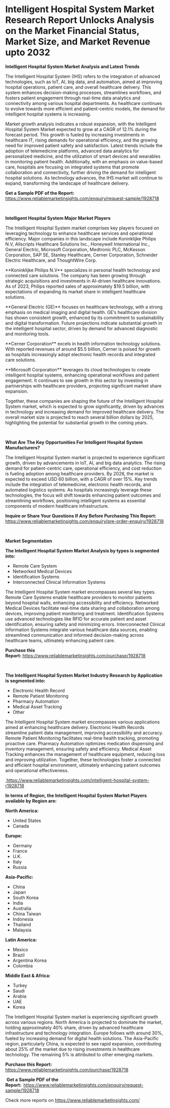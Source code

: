 <p><h1>Intelligent Hospital System Market Research Report Unlocks Analysis on the Market Financial Status, Market Size, and Market Revenue upto 2032</h1></p><p><strong>Intelligent Hospital System Market Analysis and Latest Trends</strong></p>
<p><p>The Intelligent Hospital System (IHS) refers to the integration of advanced technologies, such as IoT, AI, big data, and automation, aimed at improving hospital operations, patient care, and overall healthcare delivery. This system enhances decision-making processes, streamlines workflows, and fosters patient engagement through real-time data analytics and connectivity among various hospital departments. As healthcare continues to evolve towards more efficient and patient-centric models, the demand for intelligent hospital systems is increasing.</p><p>Market growth analysis indicates a robust expansion, with the Intelligent Hospital System Market expected to grow at a CAGR of 12.1% during the forecast period. This growth is fueled by increasing investments in healthcare IT, rising demands for operational efficiency, and the growing need for improved patient safety and satisfaction. Latest trends include the adoption of telemedicine platforms, advanced data analytics for personalized medicine, and the utilization of smart devices and wearables in monitoring patient health. Additionally, with an emphasis on value-based care, hospitals are focusing on integrated systems that promote collaboration and connectivity, further driving the demand for intelligent hospital solutions. As technology advances, the IHS market will continue to expand, transforming the landscape of healthcare delivery.</p></p>
<p><strong>Get a Sample PDF of the Report:&nbsp;</strong> <a href="https://www.reliablemarketinsights.com/enquiry/request-sample/1928718?utm_campaign=2207&utm_medium=2&utm_source=Github&utm_content=ia&utm_term=29032025&utm_id=intelligent-hospital-system">https://www.reliablemarketinsights.com/enquiry/request-sample/1928718</a></p>
<p>&nbsp;</p>
<p><strong>Intelligent Hospital System Major Market Players</strong></p>
<p><p>The Intelligent Hospital System market comprises key players focused on leveraging technology to enhance healthcare services and operational efficiency. Major companies in this landscape include Koninklijke Philips N.V, Allscripts Healthcare Solutions Inc., Honeywell International Inc., General Electric, Microsoft Corporation, Medtronic PLC, McKesson Corporation, SAP SE, Stanley Healthcare, Cerner Corporation, Schneider Electric Healthcare, and ThoughtWire Corp.</p><p>**Koninklijke Philips N.V** specializes in personal health technology and connected care solutions. The company has been growing through strategic acquisitions and investments in AI-driven healthcare innovations. As of 2023, Philips reported sales of approximately $19.5 billion, with expectations of expanding its market share in intelligent healthcare solutions.</p><p>**General Electric (GE)** focuses on healthcare technology, with a strong emphasis on medical imaging and digital health. GE’s healthcare division has shown consistent growth, enhanced by its commitment to sustainability and digital transformation. Future projections indicate substantial growth in the intelligent hospital sector, driven by demand for advanced diagnostic and monitoring tools.</p><p>**Cerner Corporation** excels in health information technology solutions. With reported revenues of around $5.5 billion, Cerner is poised for growth as hospitals increasingly adopt electronic health records and integrated care solutions.</p><p>**Microsoft Corporation** leverages its cloud technologies to create intelligent hospital systems, enhancing operational workflows and patient engagement. It continues to see growth in this sector by investing in partnerships with healthcare providers, projecting significant market share expansion.</p><p>Together, these companies are shaping the future of the Intelligent Hospital System market, which is expected to grow significantly, driven by advances in technology and increasing demand for improved healthcare delivery. The overall market size is projected to reach several billion dollars by 2025, highlighting the potential for substantial growth in the coming years.</p></p>
<p>&nbsp;</p>
<p><strong>What Are The Key Opportunities For Intelligent Hospital System Manufacturers?</strong></p>
<p><p>The Intelligent Hospital System market is projected to experience significant growth, driven by advancements in IoT, AI, and big data analytics. The rising demand for patient-centric care, operational efficiency, and cost reduction is fueling adoption among healthcare providers. By 2028, the market is expected to exceed USD 60 billion, with a CAGR of over 15%. Key trends include the integration of telemedicine, electronic health records, and automated logistics systems. As hospitals increasingly leverage these technologies, the focus will shift towards enhancing patient outcomes and streamlining workflows, positioning intelligent systems as essential components of modern healthcare infrastructure.</p></p>
<p><strong>Inquire or Share Your Questions If Any Before Purchasing This Report:</strong> <a href="https://www.reliablemarketinsights.com/enquiry/pre-order-enquiry/1928718?utm_campaign=2207&utm_medium=2&utm_source=Github&utm_content=ia&utm_term=29032025&utm_id=intelligent-hospital-system">https://www.reliablemarketinsights.com/enquiry/pre-order-enquiry/1928718</a></p>
<p>&nbsp;</p>
<p><strong>Market Segmentation</strong></p>
<p><strong>The Intelligent Hospital System Market Analysis by types is segmented into:</strong></p>
<p><ul><li>Remote Care System</li><li>Networked Medical Devices</li><li>Identification Systems</li><li>Interconnected Clinical Information Systems</li></ul></p>
<p><p>The Intelligent Hospital System market encompasses several key types. Remote Care Systems enable healthcare providers to monitor patients beyond hospital walls, enhancing accessibility and efficiency. Networked Medical Devices facilitate real-time data sharing and collaboration among devices, improving patient monitoring and treatment. Identification Systems use advanced technologies like RFID for accurate patient and asset identification, ensuring safety and minimizing errors. Interconnected Clinical Information Systems integrate various healthcare data sources, enabling streamlined communication and informed decision-making across healthcare teams, ultimately enhancing patient care.</p></p>
<p><strong>Purchase this Report:&nbsp;</strong><a href="https://www.reliablemarketinsights.com/purchase/1928718?utm_campaign=2207&utm_medium=2&utm_source=Github&utm_content=ia&utm_term=29032025&utm_id=intelligent-hospital-system">https://www.reliablemarketinsights.com/purchase/1928718</a></p>
<p>&nbsp;</p>
<p><strong>The Intelligent Hospital System Market Industry Research by Application is segmented into:</strong></p>
<p><ul><li>Electronic Health Record</li><li>Remote Patient Monitoring</li><li>Pharmacy Automation</li><li>Medical Asset Tracking</li><li>Other</li></ul></p>
<p><p>The Intelligent Hospital System market encompasses various applications aimed at enhancing healthcare delivery. Electronic Health Records streamline patient data management, improving accessibility and accuracy. Remote Patient Monitoring facilitates real-time health tracking, promoting proactive care. Pharmacy Automation optimizes medication dispensing and inventory management, ensuring safety and efficiency. Medical Asset Tracking enhances the management of healthcare equipment, reducing loss and improving utilization. Together, these technologies foster a connected and efficient hospital environment, ultimately enhancing patient outcomes and operational effectiveness.</p></p>
<p><a href="https://www.reliablemarketinsights.com/intelligent-hospital-system-r1928718?utm_campaign=2207&utm_medium=2&utm_source=Github&utm_content=ia&utm_term=29032025&utm_id=intelligent-hospital-system">&nbsp;https://www.reliablemarketinsights.com/intelligent-hospital-system-r1928718</a></p>
<p><strong>In terms of Region, the Intelligent Hospital System Market Players available by Region are:</strong></p>
<p>
    <p> <strong> North America: </strong>
        <ul>
            <li>United States</li>
            <li>Canada</li>
        </ul>
        </p> 
    <p> <strong> Europe: </strong>
        <ul>
            <li>Germany</li>
            <li>France</li>
            <li>U.K.</li>
            <li>Italy</li>
            <li>Russia</li>
        </ul>
        </p> 
    <p> <strong> Asia-Pacific: </strong>
        <ul>
            <li>China</li>
            <li>Japan</li>
            <li>South Korea</li>
            <li>India</li>
            <li>Australia</li>
            <li>China Taiwan</li>
            <li>Indonesia</li>
            <li>Thailand</li>
            <li>Malaysia</li>
        </ul>
        </p> 
    <p> <strong> Latin America: </strong>
        <ul>
            <li>Mexico</li>
            <li>Brazil</li>
            <li>Argentina Korea</li>
            <li>Colombia</li>
        </ul>
        </p> 
    <p> <strong> Middle East & Africa: </strong>
        <ul>
            <li>Turkey</li>
            <li>Saudi</li>
            <li>Arabia</li>
            <li>UAE</li>
            <li>Korea</li>
        </ul>
    </p>
    </p>
<p><p>The Intelligent Hospital System market is experiencing significant growth across various regions. North America is projected to dominate the market, holding approximately 40% share, driven by advanced healthcare infrastructure and technology integration. Europe follows with around 30%, fueled by increasing demand for digital health solutions. The Asia-Pacific region, particularly China, is expected to see rapid expansion, contributing about 25% of the market due to rising investments in healthcare technology. The remaining 5% is attributed to other emerging markets.</p></p>
<p><strong>Purchase this Report: </strong><a href="https://www.reliablemarketinsights.com/purchase/1928718?utm_campaign=2207&utm_medium=2&utm_source=Github&utm_content=ia&utm_term=29032025&utm_id=intelligent-hospital-system">https://www.reliablemarketinsights.com/purchase/1928718</a></p>
<p>&nbsp;<strong>Get a Sample PDF of the Report:&nbsp;&nbsp;</strong><a href="https://www.reliablemarketinsights.com/enquiry/request-sample/1928718?utm_campaign=2207&utm_medium=2&utm_source=Github&utm_content=ia&utm_term=29032025&utm_id=intelligent-hospital-system">https://www.reliablemarketinsights.com/enquiry/request-sample/1928718</a></p>
<p><strong></strong></p>
<p>Check more reports on <a href="https://www.reliablemarketinsights.com/?utm_campaign=2207&utm_medium=2&utm_source=Github&utm_content=ia&utm_term=29032025&utm_id=intelligent-hospital-system">https://www.reliablemarketinsights.com/</a></p>